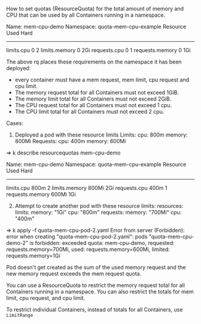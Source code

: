 How to set quotas (ResourceQuota) for the total amount of memory and CPU that can be used by
all Containers running in a namespace. 

Name:            mem-cpu-demo
Namespace:       quota-mem-cpu-example
Resource         Used  Hard
--------         ----  ----
limits.cpu       0     2
limits.memory    0     2Gi
requests.cpu     0     1
requests.memory  0     1Gi

The above rq places these requirements on the namespace it has been deployed:
* every container must have a mem request, mem limit, cpu request and cpu
 limit.
* The memory request total for all Containers must not exceed 1GiB.
* The memory limit total for all Containers must not exceed 2GiB.
* The CPU request total for all Containers must not exceed 1 cpu.
* The CPU limit total for all Containers must not exceed 2 cpu.

Cases:

1. Deployed a pod with these resource limits
    Limits:
      cpu:     800m
      memory:  800Mi
    Requests:
      cpu:        400m
      memory:     600Mi

=> k describe resourcequotas mem-cpu-demo

Name:            mem-cpu-demo
Namespace:       quota-mem-cpu-example
Resource         Used   Hard
--------         ----   ----
limits.cpu       800m   2
limits.memory    800Mi  2Gi
requests.cpu     400m   1
requests.memory  600Mi  1Gi

2. Attempt to create another pod with these resource limits:
    resources:
      limits:
        memory: "1Gi"
        cpu: "800m"
      requests:
        memory: "700Mi"
        cpu: "400m"

=> k apply -f quota-mem-cpu-pod-2.yaml
Error from server (Forbidden): error when creating "quota-mem-cpu-pod-2.yaml": pods "quota-mem-cpu-demo-2" is forbidden: exceeded quota: mem-cpu-demo, requested: requests.memory=700Mi, used: requests.memory=600Mi, limited: requests.memory=1Gi

Pod doesn't get created as the sum of the used memory request and the new
memory request exceeds the mem request quota.

You can use a ResourceQuota to restrict the memory request total for all
Containers running in a namespace. You can also restrict the totals for mem
limit, cpu request, and cpu limit.

To restrict individual Containers, instead of totals for all Containers, use
`LimitRange`

